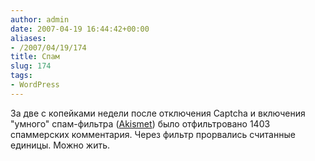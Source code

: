 ```yaml
---
author: admin
date: 2007-04-19 16:44:42+00:00
aliases:
- /2007/04/19/174
title: Спам
slug: 174
tags:
- WordPress
---
```


За две с копейками недели после отключения Captcha и включения "умного" спам-фильтра ([Akismet](http://akismet.com/)) было отфильтровано 1403 спаммерских комментария. Через фильтр прорвались считанные единицы. Можно жить.
